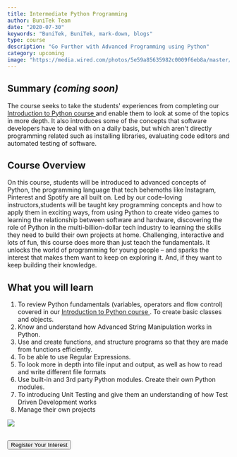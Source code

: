 ```yaml
---
title: Intermediate Python Programming
author: BuniTek Team
date: "2020-07-30"
keywords: "BuniTek, BuniTek, mark-down, blogs"
type: course
description: "Go Further with Advanced Programming using Python"
category: upcoming
image: "https://media.wired.com/photos/5e59a85635982c0009f6eb8a/master/w_2560%2Cc_limit/python-popularity.jpg"
---
```

<div class ="markdown__content">
<h2 class='markdown__section'> <span class="test">Summary <i>(coming soon)</i></span> </h2>
  <p class="markdown_paragraph ">
  The course seeks to take the students' experiences from completing our <a href="/courses/available/python/">Introduction to Python course </a> and enable them to look at some of the topics in more depth. It also introduces some of the concepts that software developers have to deal with on a daily basis, but which aren't directly programming related such as installing libraries, evaluating code editors and automated testing of software. 
  </p>


<h2 class='markdown__section'> Course Overview </h2>
  <p class="markdown_paragraph">
    On this course, students will be introduced to advanced concepts of Python, the programming language that tech behemoths like Instagram, Pinterest and Spotify are all built on. Led by our code-loving instructors,students will be taught key programming concepts and how to apply them in exciting ways, from using Python to create video games to learning the relationship between software and hardware, discovering the role of Python in the multi-billion-dollar tech industry to learning the skills they need to build their own projects at home. Challenging, interactive and lots of fun, this course does more than just teach the fundamentals. It unlocks the world of programming for young people – and sparks the interest that makes them want to keep on exploring it. And, if they want to keep building their knowledge.
  </p>



<h2 class='markdown__section'>  What you will learn </h2>
  <ol>
    <li>To review Python fundamentals (variables, operators and flow control) covered in  our <a href="/courses/available/python/">Introduction to Python course </a>. To create basic classes and objects. </li>
    <li>Know and understand how Advanced String Manipulation works in Python.</li>
    <li>Use and create functions, and structure programs so that they are made from functions efficiently.</li>
    <li>To be able to use Regular Expressions.</li>
    <li>To look more in depth into file input and output, as well as how to read and write different file formats</li>
    <li>Use built-in and 3rd party Python modules. Create their own Python modules. </li>
    <li>To introducing Unit Testing and give them an understanding of how Test Driven Development works</li>
    <li>Manage their own projects  </li>
  </ol>

<img class="markdown__image" src="https://d31ezp3r8jwmks.cloudfront.net/variants/ZnTFGoiQcUK8G592RqXyodbQ/d2e337a4f6900f8d0798c596eb0607a8e0c2fbddb6a7ab7afcd60009c119d4c7" />

<br><a href="https://forms.gle/YshP2RryEUeqiXqH9" target="_blank"><button class="markdown__button is-primary has-bg-primary">Register Your Interest  <div class="markdown__button__overlay"></div></button> </a>


</div>
